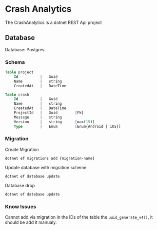 # Crash Analytics

The CrashAnalytics is a dotnet REST Api project

## Database

Database: Postgres

### Schema

```SQL
Table project
    Id          |   Guid
    Name        |   string
    CreatedAt   |   DateTime
```

```SQL
Table crash
    Id          |   Guid
    Name        |   string
    CreatedAt   |   DateTime
    ProjectId   |   Guid        [Fk]
    Message     |   string
    Version     |   string      [max(15)]
    Type        |   Enum        [Enum{Android | iOS}]
```

### Migration

Create Migration

```
dotnet ef migrations add {migration-name}
```

Update database with migration scheme

```
dotnet ef database update
```

Database drop

```
dotnet ef database update
```

### Know Issues

Cannot add via migration in the IDs of the table the `uuid_generate_v4()`, it should be add it manualy.
